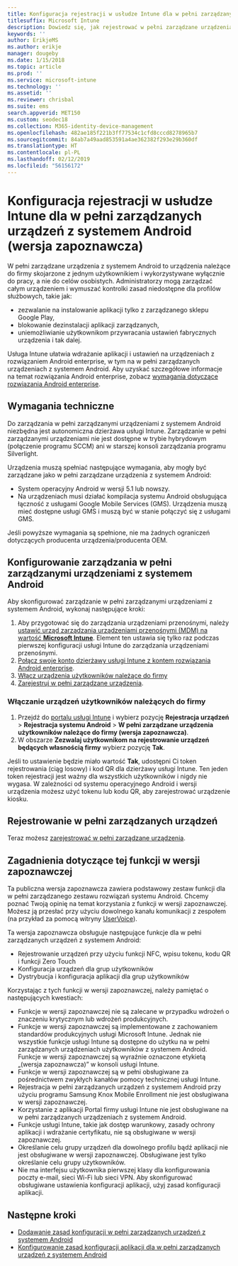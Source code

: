 ```yaml
---
title: Konfiguracja rejestracji w usłudze Intune dla w pełni zarządzanych urządzeń z systemem Android
titlesuffix: Microsoft Intune
description: Dowiedz się, jak rejestrować w pełni zarządzane urządzenia z systemem Android w usłudze Intune.
keywords: ''
author: ErikjeMS
ms.author: erikje
manager: dougeby
ms.date: 1/15/2018
ms.topic: article
ms.prod: ''
ms.service: microsoft-intune
ms.technology: ''
ms.assetid: ''
ms.reviewer: chrisbal
ms.suite: ems
search.appverid: MET150
ms.custom: seodec18
ms.collection: M365-identity-device-management
ms.openlocfilehash: 482ae185f221b3ff77534c1cfd8cccd8278965b7
ms.sourcegitcommit: 84ab7a49aad853591a4ae362382f293e29b360df
ms.translationtype: HT
ms.contentlocale: pl-PL
ms.lasthandoff: 02/12/2019
ms.locfileid: "56156172"
---
```

# <a name="set-up-intune-enrollment-of-android-fully-managed-devices-preview"></a>Konfiguracja rejestracji w usłudze Intune dla w pełni zarządzanych urządzeń z systemem Android (wersja zapoznawcza)

W pełni zarządzane urządzenia z systemem Android to urządzenia należące do firmy skojarzone z jednym użytkownikiem i wykorzystywane wyłącznie do pracy, a nie do celów osobistych. Administratorzy mogą zarządzać całym urządzeniem i wymuszać kontrolki zasad niedostępne dla profilów służbowych, takie jak:
- zezwalanie na instalowanie aplikacji tylko z zarządzanego sklepu Google Play,
- blokowanie dezinstalacji aplikacji zarządzanych,
- uniemożliwianie użytkownikom przywracania ustawień fabrycznych urządzenia i tak dalej.

Usługa Intune ułatwia wdrażanie aplikacji i ustawień na urządzeniach z rozwiązaniem Android enterprise, w tym na w pełni zarządzanych urządzeniach z systemem Android. Aby uzyskać szczegółowe informacje na temat rozwiązania Android enterprise, zobacz [wymagania dotyczące rozwiązania Android enterprise](https://support.google.com/work/android/answer/6174145?hl=en&ref_topic=6151012).

## <a name="technical-requirements"></a>Wymagania techniczne

Do zarządzania w pełni zarządzanymi urządzeniami z systemem Android niezbędna jest autonomiczna dzierżawa usługi Intune. Zarządzanie w pełni zarządzanymi urządzeniami nie jest dostępne w trybie hybrydowym (połączenie programu SCCM) ani w starszej konsoli zarządzania programu Silverlight.

Urządzenia muszą spełniać następujące wymagania, aby mogły być zarządzane jako w pełni zarządzane urządzenia z systemem Android:

- System operacyjny Android w wersji 5.1 lub nowszy.
- Na urządzeniach musi działać kompilacja systemu Android obsługująca łączność z usługami Google Mobile Services (GMS). Urządzenia muszą mieć dostępne usługi GMS i muszą być w stanie połączyć się z usługami GMS.

Jeśli powyższe wymagania są spełnione, nie ma żadnych ograniczeń dotyczących producenta urządzenia/producenta OEM.

## <a name="set-up-android-fully-managed-device-management"></a>Konfigurowanie zarządzania w pełni zarządzanymi urządzeniami z systemem Android

Aby skonfigurować zarządzanie w pełni zarządzanymi urządzeniami z systemem Android, wykonaj następujące kroki:

1. Aby przygotować się do zarządzania urządzeniami przenośnymi, należy [ustawić urząd zarządzania urządzeniami przenośnymi (MDM) na wartość **Microsoft Intune**](mdm-authority-set.md). Element ten ustawia się tylko raz podczas pierwszej konfiguracji usługi Intune do zarządzania urządzeniami przenośnymi.
2. [Połącz swoje konto dzierżawy usługi Intune z kontem rozwiązania Android enterprise](connect-intune-android-enterprise.md).
3. [Włącz urządzenia użytkowników należące do firmy](#enable-corporate-owned-user-devices)
4. [Zarejestruj w pełni zarządzane urządzenia](#enroll-the-fully-managed-devices).

### <a name="enable-corporate-owned-user-devices"></a>Włączanie urządzeń użytkowników należących do firmy

1. Przejdź do [portalu usługi Intune](https://portal.azure.com) i wybierz pozycję **Rejestracja urządzeń** > **Rejestracja systemu Android** > **W pełni zarządzane urządzenia użytkowników należące do firmy (wersja zapoznawcza)**.
2. W obszarze **Zezwalaj użytkownikom na rejestrowanie urządzeń będących własnością firmy** wybierz pozycję **Tak**.

Jeśli to ustawienie będzie miało wartość **Tak**, udostępni Ci token rejestrowania (ciąg losowy) i kod QR dla dzierżawy usługi Intune. Ten jeden token rejestracji jest ważny dla wszystkich użytkowników i nigdy nie wygasa. W zależności od systemu operacyjnego Android i wersji urządzenia możesz użyć tokenu lub kodu QR, aby zarejestrować urządzenie kiosku.

## <a name="enroll-the-fully-managed-devices"></a>Rejestrowanie w pełni zarządzanych urządzeń
Teraz możesz [zarejestrować w pełni zarządzane urządzenia](android-dedicated-devices-fully-managed-enroll.md).

## <a name="considerations-for-this-preview-feature"></a>Zagadnienia dotyczące tej funkcji w wersji zapoznawczej
Ta publiczna wersja zapoznawcza zawiera podstawowy zestaw funkcji dla w pełni zarządzanego zestawu rozwiązań systemu Android. Chcemy poznać Twoją opinię na temat korzystania z funkcji w wersji zapoznawczej. Możesz ją przesłać przy użyciu dowolnego kanału komunikacji z zespołem (na przykład za pomocą witryny [UserVoice](https://microsoftintune.uservoice.com/forums/291681-ideas?category_id=210853)).

Ta wersja zapoznawcza obsługuje następujące funkcje dla w pełni zarządzanych urządzeń z systemem Android:
- Rejestrowanie urządzeń przy użyciu funkcji NFC, wpisu tokenu, kodu QR i funkcji Zero Touch
- Konfiguracja urządzeń dla grup użytkowników
- Dystrybucja i konfiguracja aplikacji dla grup użytkowników


Korzystając z tych funkcji w wersji zapoznawczej, należy pamiętać o następujących kwestiach:
- Funkcje w wersji zapoznawczej nie są zalecane w przypadku wdrożeń o znaczeniu krytycznym lub wdrożeń produkcyjnych. 
- Funkcje w wersji zapoznawczej są implementowane z zachowaniem standardów produkcyjnych usługi Microsoft Intune. Jednak nie wszystkie funkcje usługi Intune są dostępne do użytku na w pełni zarządzanych urządzeniach użytkowników z systemem Android. Funkcje w wersji zapoznawczej są wyraźnie oznaczone etykietą „(wersja zapoznawcza)” w konsoli usługi Intune. 
- Funkcje w wersji zapoznawczej są w pełni obsługiwane za pośrednictwem zwykłych kanałów pomocy technicznej usługi Intune.
- Rejestracja w pełni zarządzanych urządzeń z systemem Android przy użyciu programu Samsung Knox Mobile Enrollment nie jest obsługiwana w wersji zapoznawczej. 
- Korzystanie z aplikacji Portal firmy usługi Intune nie jest obsługiwane na w pełni zarządzanych urządzeniach z systemem Android. 
- Funkcje usługi Intune, takie jak dostęp warunkowy, zasady ochrony aplikacji i wdrażanie certyfikatu, nie są obsługiwane w wersji zapoznawczej. 
- Określanie celu grupy urządzeń dla dowolnego profilu bądź aplikacji nie jest obsługiwane w wersji zapoznawczej. Obsługiwane jest tylko określanie celu grupy użytkowników. 
- Nie ma interfejsu użytkownika pierwszej klasy dla konfigurowania poczty e-mail, sieci Wi-Fi lub sieci VPN. Aby skonfigurować obsługiwane ustawienia konfiguracji aplikacji, użyj zasad konfiguracji aplikacji.

## <a name="next-steps"></a>Następne kroki
- [Dodawanie zasad konfiguracji w pełni zarządzanych urządzeń z systemem Android](device-restrictions-android-for-work.md#device-owner-only)
- [Konfigurowanie zasad konfiguracji aplikacji dla w pełni zarządzanych urządzeń z systemem Android](app-configuration-policies-use-android.md)

